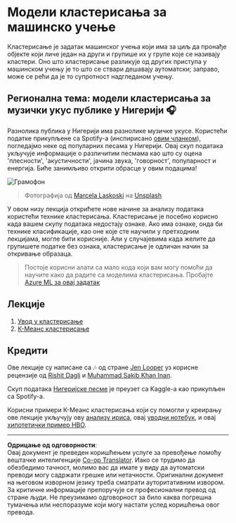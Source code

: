 <!--
CO_OP_TRANSLATOR_METADATA:
{
  "original_hash": "b28a3a4911584062772c537b653ebbc7",
  "translation_date": "2025-09-05T12:08:20+00:00",
  "source_file": "5-Clustering/README.md",
  "language_code": "sr"
}
-->
# Модели кластерисања за машинско учење

Кластерисање је задатак машинског учења који има за циљ да пронађе објекте који личе један на други и групише их у групе које се називају кластери. Оно што кластерисање разликује од других приступа у машинском учењу је то што се ствари дешавају аутоматски; заправо, може се рећи да је то супротност надгледаном учењу.

## Регионална тема: модели кластерисања за музички укус публике у Нигерији 🎧

Разнолика публика у Нигерији има разнолике музичке укусе. Користећи податке прикупљене са Spotify-а (инспирисано [овим чланком](https://towardsdatascience.com/country-wise-visual-analysis-of-music-taste-using-spotify-api-seaborn-in-python-77f5b749b421)), погледајмо неке од популарних песама у Нигерији. Овај скуп података укључује информације о различитим песмама као што су оцена 'плесности', 'акустичности', јачина звука, 'говорност', популарност и енергија. Биће занимљиво открити обрасце у овим подацима!

![Грамофон](../../../5-Clustering/images/turntable.jpg)

> Фотографија од <a href="https://unsplash.com/@marcelalaskoski?utm_source=unsplash&utm_medium=referral&utm_content=creditCopyText">Marcela Laskoski</a> на <a href="https://unsplash.com/s/photos/nigerian-music?utm_source=unsplash&utm_medium=referral&utm_content=creditCopyText">Unsplash</a>
  
У овом низу лекција открићете нове начине за анализу података користећи технике кластерисања. Кластерисање је посебно корисно када вашем скупу података недостају ознаке. Ако има ознаке, онда би технике класификације, као оне које сте научили у претходним лекцијама, могле бити корисније. Али у случајевима када желите да групишете податке без ознака, кластерисање је одличан начин за откривање образаца.

> Постоје корисни алати са мало кода који вам могу помоћи да научите како да радите са моделима кластерисања. Пробајте [Azure ML за овај задатак](https://docs.microsoft.com/learn/modules/create-clustering-model-azure-machine-learning-designer/?WT.mc_id=academic-77952-leestott)

## Лекције

1. [Увод у кластерисање](1-Visualize/README.md)
2. [К-Меанс кластерисање](2-K-Means/README.md)

## Кредити

Ове лекције су написане са 🎶 од стране [Jen Looper](https://www.twitter.com/jenlooper) уз корисне рецензије од [Rishit Dagli](https://rishit_dagli) и [Muhammad Sakib Khan Inan](https://twitter.com/Sakibinan).

Скуп података [Нигеријске песме](https://www.kaggle.com/sootersaalu/nigerian-songs-spotify) је преузет са Kaggle-а као прикупљен са Spotify-а.

Корисни примери К-Меанс кластерисања који су помогли у креирању ове лекције укључују ову [анализу ириса](https://www.kaggle.com/bburns/iris-exploration-pca-k-means-and-gmm-clustering), овај [уводни нотебук](https://www.kaggle.com/prashant111/k-means-clustering-with-python), и овај [хипотетички пример НВО](https://www.kaggle.com/ankandash/pca-k-means-clustering-hierarchical-clustering).

---

**Одрицање од одговорности**:  
Овај документ је преведен коришћењем услуге за превођење помоћу вештачке интелигенције [Co-op Translator](https://github.com/Azure/co-op-translator). Иако се трудимо да обезбедимо тачност, молимо вас да имате у виду да аутоматски преводи могу садржати грешке или нетачности. Оригинални документ на његовом изворном језику треба сматрати ауторитативним извором. За критичне информације препоручује се професионални превод од стране људи. Не преузимамо одговорност за било каква погрешна тумачења или неспоразуме који могу настати услед коришћења овог превода.